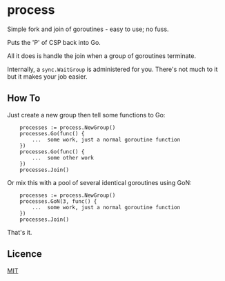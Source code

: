 # process

Simple fork and join of goroutines - easy to use; no fuss.

Puts the 'P' of CSP back into Go.

All it does is handle the join when a group of goroutines terminate.

Internally, a `sync.WaitGroup` is administered for you. There's not much
to it but it makes your job easier.

## How To

Just create a new group then tell some functions to Go:

```
	processes := process.NewGroup()
	processes.Go(func() {
		...  some work, just a normal goroutine function
	})
	processes.Go(func() {
		...  some other work
	})
	processes.Join()
```

Or mix this with a pool of several identical goroutines using GoN:

```
	processes := process.NewGroup()
	processes.GoN(3, func() {
		...  some work, just a normal goroutine function
	})
	processes.Join()
```

That's it.

## Licence

[MIT](LICENSE)
